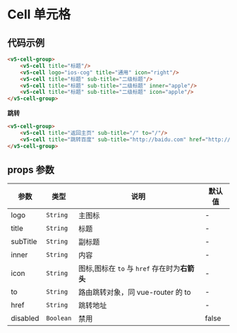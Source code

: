 # Cell 单元格

## 代码示例

```html
<v5-cell-group>
    <v5-cell title="标题"/>
    <v5-cell logo="ios-cog" title="通用" icon="right"/>
    <v5-cell title="标题" sub-title="二级标题"/>
    <v5-cell title="标题" sub-title="二级标题" inner="apple"/>
    <v5-cell title="标题" sub-title="二级标题" icon="apple"/>
</v5-cell-group>
```

**跳转**
```html
<v5-cell-group>
    <v5-cell title="返回主页" sub-title="/" to="/"/>
    <v5-cell title="跳转百度" sub-title="http://baidu.com" href="http://baidu.com"/>
</v5-cell-group>
```

## props 参数
| 参数 | 类型 | 说明 | 默认值 |
| --- | --- | --- | --- |
| logo | `String` | 主图标 | - |s
| title | `String` | 标题 | - |
| subTitle | `String` | 副标题 | - |
| inner | `String` | 内容 | - |
| icon | `String` | 图标,图标在 `to` 与 `href` 存在时为**右箭头** | - |
| to | `String` | 路由跳转对象，同 vue-router 的 to | - |
| href | `String` | 跳转地址 | - |
| disabled | `Boolean` | 禁用 | false |
